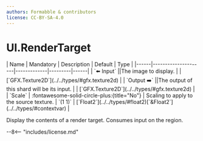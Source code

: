 ```yaml
---
authors: Formabble & contributors
license: CC-BY-SA-4.0
---
```



# UI.RenderTarget

<div class="sh-parameters" markdown="1">
| Name | Mandatory | Description | Default | Type |
|------|---------------------|-------------|---------|------|
| `⬅️ Input` ||The image to display. | | [`GFX.Texture2D`](../../types/#gfx.texture2d) |
| `Output ➡️` ||The output of this shard will be its input. | | [`GFX.Texture2D`](../../types/#gfx.texture2d) |
| `Scale` | :fontawesome-solid-circle-plus:{title="No"}  | Scaling to apply to the source texture. | `(1 1)` | [`Float2`](../../types/#float2)[`&Float2`](../../types/#contextvar) |

</div>

Display the contents of a render target. Consumes input on the region.

--8<-- "includes/license.md"

